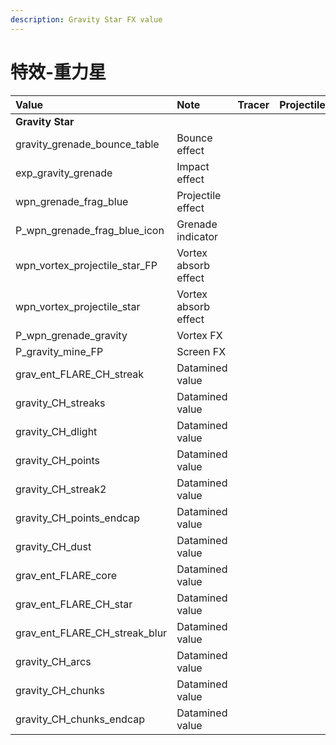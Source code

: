 ```yaml
---
description: Gravity Star FX value
---
```


# 特效-重力星

| Value | Note | Tracer | Projectile |
| :--- | :--- | :--- | :--- |
| **Gravity Star** |  |  |  |
| gravity\_grenade\_bounce\_table | Bounce effect |  |  |
| exp\_gravity\_grenade | Impact effect |  |  |
| wpn\_grenade\_frag\_blue | Projectile effect |  |  |
| P\_wpn\_grenade\_frag\_blue\_icon | Grenade indicator |  |  |
| wpn\_vortex\_projectile\_star\_FP | Vortex absorb effect |  |  |
| wpn\_vortex\_projectile\_star | Vortex absorb effect |  |  |
| P\_wpn\_grenade\_gravity | Vortex FX |  |  |
| P\_gravity\_mine\_FP | Screen FX |  |  |
| grav\_ent\_FLARE\_CH\_streak | Datamined value |  |  |
| gravity\_CH\_streaks | Datamined value |  |  |
| gravity\_CH\_dlight | Datamined value |  |  |
| gravity\_CH\_points | Datamined value |  |  |
| gravity\_CH\_streak2 | Datamined value |  |  |
| gravity\_CH\_points\_endcap | Datamined value |  |  |
| gravity\_CH\_dust | Datamined value |  |  |
| grav\_ent\_FLARE\_core | Datamined value |  |  |
| grav\_ent\_FLARE\_CH\_star | Datamined value |  |  |
| grav\_ent\_FLARE\_CH\_streak\_blur | Datamined value |  |  |
| gravity\_CH\_arcs | Datamined value |  |  |
| gravity\_CH\_chunks | Datamined value |  |  |
| gravity\_CH\_chunks\_endcap | Datamined value |  |  |

